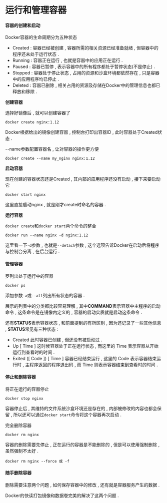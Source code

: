 # 运行和管理容器

#### 容器的创建和启动

Docker容器的生命周期分为五种状态

* Created : 容器已经被创建 , 容器所需的相关资源已经准备就绪 , 但容器中的程序还未处于运行状态 . 
* Running : 容器正在运行 , 也就是容器中的应用正在运行 . 
* Paused : 容器已暂停 , 表示容器中的所有程序都处于暂停状态\(不是停止\) . 
* Stopped : 容器处于停止状态 , 占用的资源和沙盒环境都依然存在 , 只是容器中的应用程序均已停止 . 
* Deleted : 容器已删除 , 相关占用的资源及存储在Docker中的管理信息也都已释放和移除 . 

**创建容器**

选择好镜像后 , 就可以创建容器了

```
docker create nginx:1.12
```

Docker根据给出的镜像创建容器 , 控制台打印出容器ID , 此时容器处于Created状态 .

--name参数配置容器名 , 让对容器的操作更方便

```
docker create --name my_nginx nginx:1.12
```

**启动容器**

现在创建的容器状态还是Created , 其内部的应用程序还没有启动 , 接下来要启动它

```
docker start nginx
```

这里直接启动nginx , 就是刚才create时命名的容器 .

**运行容器**

`docker create`和`docker start`两个命令的整合

```
docker run --name nginx -d nginx:1.12
```

这里看一下`-d`参数 , 也就是`--detach`参数 , 这个选项告诉Docker在启动后将程序与控制台分离 , 在后台运行 .

#### 管理容器

罗列出处于运行中的容器

```
docker ps
```

添加参数`-a`或`--all`列出所有状态的容器 .

展示的列表中的分类都比较容易理解 , 其中**COMMAND**表示容器中主程序的启动命令 , 这条命令是在镜像内定义的 , 容器的启动实质就是启动这条命令 .

还有**STATUS**表示容器状态 , 和前面提到的有所区别 , 因为还记录了一些其他信息 , **STATUS**常见有三种状态 :

* Created 此时容器已创建 , 但还没有被启动过 . 
* Up \[ Time \] 这时候容器处于正在运行状态 , 而这里的 Time 表示容器从开始运行到查看时的时间 .
* Exited \(\[ Code \]\) \[ Time \] 容器已经结束运行 , 这里的 Code 表示容器结束运行时 , 主程序返回的程序退出码 , 而 Time 则表示容器结束到查看时的时间 . 

#### 停止和删除容器

将正在运行的容器停止

```
docker stop nginx
```

容器停止后 , 其维持的文件系统沙盒环境还是存在的 , 内部被修改的内容也都会保留 , 所以还可以通过`docker start`命令将这个容器再次启动 .

完全删除容器

```
docker rm nginx
```

容器的删除需要先停止 , 正在运行的容器是不能删除的 , 但是可以使用强制删除 , 虽然强制不太好 .

```
docker rm nginx --force 或 -f
```

#### 随手删除容器

删除需要注意两个问题 , 如何保存容器中的修改 , 还有就是容器服务产生的数据 . 

Docker的快读打包镜像和数据卷完美的解决了这两个问题 . 



